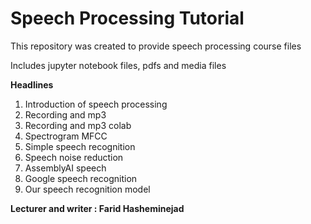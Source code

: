 # Speech Processing Tutorial
This repository was created to provide speech processing course files

Includes jupyter notebook files, pdfs and media files

**Headlines**
1. Introduction of speech processing
2. Recording and mp3
3. Recording and mp3 colab
4. Spectrogram MFCC
5. Simple speech recognition
6. Speech noise reduction
7. AssemblyAI speech
8. Google speech recognition
9. Our speech recognition model

**Lecturer and writer : Farid Hasheminejad**

